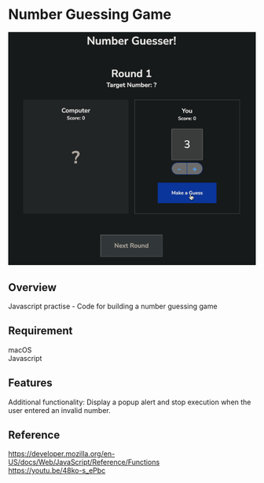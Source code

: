 # Number Guessing Game

![](https://github.com/rikonagakura/number-guessing-game/blob/main/number-guessing-game.gif)

## Overview

Javascript practise - Code for building a number guessing game

## Requirement

macOS<br>
Javascript

## Features

Additional functionality:
Display a popup alert and stop execution when the user entered an invalid number.

## Reference

https://developer.mozilla.org/en-US/docs/Web/JavaScript/Reference/Functions<br>
https://youtu.be/48ko-s_ePbc
